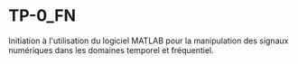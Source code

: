 # TP-0_FN
Initiation à l'utilisation du logiciel MATLAB pour la manipulation des signaux numériques dans les domaines temporel et fréquentiel.
